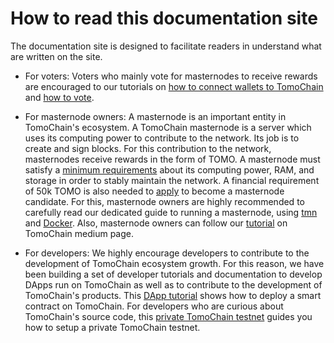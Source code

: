 # How to read this documentation site
The documentation site is designed to facilitate readers 
in understand what are written on the site.

* For voters: Voters who mainly vote for masternodes to receive rewards are 
encouraged to our tutorials on [how to connect wallets to TomoChain](/get-started/wallet) and [how to vote](/get-started/voting/).

* For masternode owners: A masternode is an important entity in TomoChain's ecosystem.
A TomoChain masternode is a server which uses its computing power to 
contribute to the network. Its job is to create and sign blocks. 
For this contribution to the network, masternodes receive rewards in 
the form of TOMO.
A masternode must satisfy a [minimum requirements](/masternode/requirements/) about 
its computing power, RAM, and storage
in order to stably maintain the network.
A financial requirement of 50k TOMO is also needed to [apply](/masternode/applying/) 
to become a masternode candidate.
For this, masternode owners are highly recommended to carefully read our dedicated guide
to running a masternode, 
using [tmn](/masternode/tmn/) and [Docker](/masternode/docker/).
Also, masternode owners can follow our [tutorial](https://medium.com/tomochain/how-to-run-a-tomochain-masternode-from-a-to-z-3793752dc3d1) on TomoChain medium page.

* For developers: We highly encourage developers to contribute to the development of 
TomoChain ecosystem growth.
For this reason, we have been building a set of developer tutorials and documentation 
to develop DApps run on TomoChain as well as to contribute to the development
of TomoChain's products.
This [DApp tutorial](/advance/dappdeploytuto/) shows how to deploy a smart contract 
on TomoChain.
For developers who are curious about TomoChain's source code, this 
[private TomoChain testnet](/advance/tutoprivatenet/) guides you how to setup 
a private TomoChain testnet.